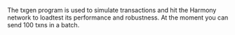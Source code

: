 The txgen program is used to simulate transactions and hit the Harmony network to loadtest its performance and robustness.
At the moment you can send 100 txns in a batch.